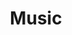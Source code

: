 ---
layout: music
title: Music
permalink: /music/
description: >-
  Just listen.
sitemap:
  lastmod: 2018-12-11
---